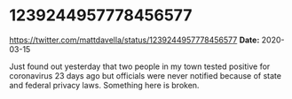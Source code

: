 # 1239244957778456577
https://twitter.com/mattdavella/status/1239244957778456577
**Date:** 2020-03-15

Just found out yesterday that two people in my town tested positive for coronavirus 23 days ago but officials were never notified because of state and federal privacy laws. Something here is broken.

